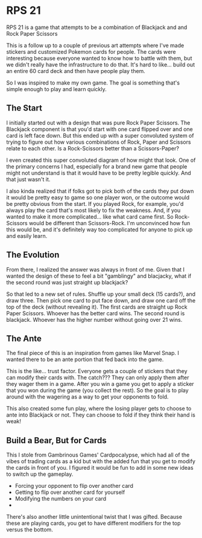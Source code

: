 # RPS 21

RPS 21 is a game that attempts to be a combination of Blackjack and  and Rock Paper Scissors

This is a follow up to a couple of previous art attempts where I've made stickers and customized Pokemon cards for people. The cards were interesting because everyone wanted to know how to battle with them, but we didn't really have the infrastructure to do that. It's hard to like... build out an entire 60 card deck and then have people play them. 

So I was inspired to make my own game. The goal is something that's simple enough to play and learn quickly. 

## The Start

I initially started out with a design that was pure Rock Paper Scissors. The Blackjack component is that you'd start with one card flipped over and one card is left face down. But this ended up with a super convoluted system of trying to figure out how various combinations of Rock, Paper and Scissors relate to each other. Is a Rock-Scissors better than a Scissors-Paper?

I even created this super convoluted diagram of how might that look. One of the primary concerns I had, especially for a brand new game that people might not understand is that it would have to be pretty legible quickly. And that just wasn't it.

I also kinda realized that if folks got to pick both of the cards they put down it would be pretty easy to game so one player won, or the outcome would be pretty obvious from the start. If you played Rock, for example, you'd always play the card that's most likely to fix the weakness. And, if you wanted to make it more complicated... like what card came first. So Rock-Scissors would be different than Scissors-Rock. I'm unconvinced how fun this would be, and it's definitely way too complicated for anyone to pick up and easily learn.

## The Evolution

From there, I realized the answer was always in front of me. Given that I wanted the design of these to feel a bit "gamblingy" and blacjacky, what if the second round was just straight up blackjack? 

So that led to a new set of rules. Shuffle up your small deck (15 cards?), and draw three. Then pick one card to put face down, and draw one card off the top of the deck (without revealing it). The first cards are straight up Rock Paper Scissors. Whoever has the better card wins. The second round is blackjack. Whoever has the higher number without going over 21 wins. 

## The Ante

The final piece of this is an inspiration from games like Marvel Snap. I wanted there to be an ante portion that fed back into the game. 

This is the like... trust factor. Everyone gets a couple of stickers that they can modify their cards with. The catch??? They can only apply them after they wager them in a game. After you win a game you get to apply a sticker that you won during the game (you collect the rest). So the goal is to play around with the wagering as a way to get your opponents to fold.


This also created some fun play, where the losing player gets to choose to ante into Blackjack or not. They can choose to fold if they think their hand is weak!

## Build a Bear, But for Cards

This I stole from Gambrinous Games' Cardpocalypse, which had all of the vibes of trading cards as a kid but with the added fun that you get to modify the cards in front of you. I figured it would be fun to add in some new ideas to switch up the gameplay. 

- Forcing your opponent to flip over another card
- Getting to flip over another card for yourself
- Modifying the numbers on your card
- 

There's also another little unintentional twist that I was gifted. Because these are playing cards, you get to have different modifiers for the top versus the bottom.